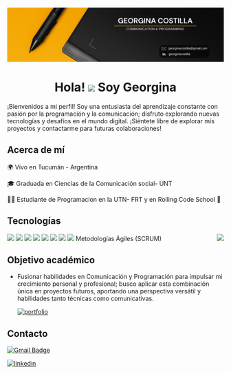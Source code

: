 <img src= "https://github.com/georginacostilla/GeorginaCostilla/blob/main/portadaOK.png"></img>

<h1 align="center">Hola! <img src="https://raw.githubusercontent.com/iampavangandhi/iampavangandhi/master/gifs/Hi.gif" width="30px"> Soy Georgina</h1>

¡Bienvenidos a mi perfil! Soy una entusiasta del aprendizaje constante con pasión por la programación y la comunicación; disfruto explorando nuevas tecnologías y desafíos en el mundo digital.
¡Siéntete libre de explorar mis proyectos y contactarme para futuras colaboraciones!

## Acerca de mí

🌍 Vivo en Tucumán - Argentina

🎓 Graduada en Ciencias de la Comunicación social- UNT

👩‍💻 Estudiante de Programacion en la UTN- FRT y en Rolling Code School 🚀 

## Tecnologías

<img align="right" src="https://github.com/rajput2107/rajput2107/blob/master/Assets/Developer.gif"/>

<img src="https://img.shields.io/badge/HTML5-E34F26?style=for-the-badge&logo=html5&logoColor=white">
<img src="https://img.shields.io/badge/CSS3-1572B6?style=for-the-badge&logo=css3&logoColor=white">
<img src="https://img.shields.io/badge/Bootstrap-563D7C?style=for-the-badge&logo=bootstrap&logoColor=white">
<img src="https://img.shields.io/badge/JavaScript-323330?style=for-the-badge&logo=javascript&logoColor=F7DF1E">
<img src="https://img.shields.io/badge/C%23-239120?style=for-the-badge&logo=c-sharp&logoColor=white">
<img src="https://img.shields.io/badge/Microsoft%20SQL%20Server-CC2927?style=for-the-badge&logo=microsoft%20sql%20server&logoColor=white">
<img src="https://img.shields.io/badge/Visual_Studio_Code-0078D4?style=for-the-badge&logo=visual%20studio%20code&logoColor=white">
<img src="https://img.shields.io/badge/Visual_Studio-5C2D91?style=for-the-badge&logo=visual%20studio&logoColor=white">
Metodologías Ágiles (SCRUM)

## Objetivo académico

- Fusionar habilidades en Comunicación y Programación para impulsar mi crecimiento personal y profesional; busco aplicar esta combinación única en proyectos futuros, aportando una perspectiva versátil y habilidades tanto técnicas como comunicativas.

  [![portfolio](https://img.shields.io/badge/mi_portfolio-000?style=for-the-badge&logo=ko-fi&logoColor=white)](https://portfoliogeorginacostilla.netlify.app/)

## Contacto

[![Gmail Badge](https://img.shields.io/badge/-georginacostilla@gmail.com-c14438?style=flat-square&logo=Gmail&logoColor=white&link=mailto:georginacostilla@gmail.com)](mailto:georginacostilla@gmail.com)

[![linkedin](https://img.shields.io/badge/linkedin-0A66C2?style=for-the-badge&logo=linkedin&logoColor=white)](https://www.linkedin.com/in/georgina-costilla/)
